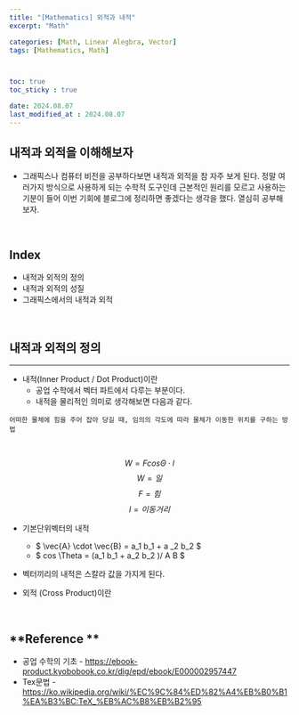 ```yaml
---
title: "[Mathematics] 외적과 내적"
excerpt: "Math"

categories: [Math, Linear Alegbra, Vector]
tags: [Mathematics, Math]



toc: true
toc_sticky : true

date: 2024.08.07
last_modified_at : 2024.08.07
---
```

## **내적과 외적을 이해해보자**

* 그래픽스나 컴퓨터 비전을 공부하다보면 내적과 외적을 참 자주 보게 된다. 정말 여러가지 방식으로 사용하게 되는 수학적 도구인데 근본적인 원리를 모르고 사용하는 기분이 들어 이번 기회에 블로그에 정리하면 좋겠다는 생각을 했다. 열심히 공부해보자.
<br>

## **Index**
* 내적과 외적의 정의
* 내적과 외적의 성질
* 그래픽스에서의 내적과 외적

<br>

## **내적과 외적의 정의**
---
* 내적(Inner Product / Dot Product)이란
    - 공업 수학에서 벡터 파트에서 다루는 부분이다.
    - 내적을 물리적인 의미로 생각해보면 다음과 같다.

```
어떠한 물체에 힘을 주어 잡아 당길 때, 임의의 각도에 따라 물체가 이동한 위치를 구하는 방법
```
<br>    

$$ W = Fcos \Theta \cdot l $$
$$ W = 일 $$
$$ F = 힘 $$
$$ l = 이동 거리 $$

* 기본단위벡터의 내적
    - $ \vec{A}  \cdot \vec{B} =  a_1 b_1 + a _2 b_2 $
    - $ cos \Theta = (a_1 b_1 + a_2 b_2 )/ A B $

* 벡터끼리의 내적은 스칼라 값을 가지게 된다.

* 외적 (Cross Product)이란
<br>

## **Reference **
* 공업 수학의 기초 - https://ebook-product.kyobobook.co.kr/dig/epd/ebook/E000002957447
* Tex문법 - https://ko.wikipedia.org/wiki/%EC%9C%84%ED%82%A4%EB%B0%B1%EA%B3%BC:TeX_%EB%AC%B8%EB%B2%95
